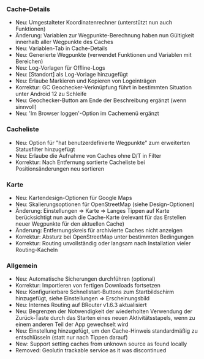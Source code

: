 ### Cache-Details

- Neu: Umgestalteter Koordinatenrechner (unterstützt nun auch Funktionen)
- Änderung: Variablen zur Wegpunkte-Berechnung haben nun Gültigkeit innerhalb aller Wegpunkte des Caches
- Neu: Variablen-Tab in Cache-Details
- Neu: Generierte Wegpunkte (verwendet Funktionen und Variablen mit Bereichen)
- Neu: Log-Vorlagen für Offline-Logs
- Neu: \[Standort\] als Log-Vorlage hinzugefügt
- Neu: Erlaube Markieren und Kopieren von Logeinträgen
- Korrektur: GC Geochecker-Verknüpfung führt in bestimmten Situation unter Android 12 zu Schleife
- Neu: Geochecker-Button am Ende der Beschreibung ergänzt (wenn sinnvoll)
- Neu: 'Im Browser loggen'-Option im Cachemenü ergänzt

### Cacheliste

- Neu: Option für "hat benutzerdefinierte Wegpunkte" zum erweiterten Statusfilter hinzugefügt
- Neu: Erlaube die Aufnahme von Caches ohne D/T in Filter
- Korrektur: Nach Entfernung sortierte Cacheliste bei Positionsänderungen neu sortieren

### Karte

- Neu: Kartendesign-Optionen für Google Maps
- Neu: Skalierungsoptionen für OpenStreetMap (siehe Design-Optionen)
- Änderung: Einstellungen => Karte => Langes Tippen auf Karte berücksichtigt nun auch die Cache-Karte (relevant für das Erstellen neuer Wegpunkte für den aktuellen Cache)
- Änderung: Entfernungskreis für archivierte Caches nicht anzeigen
- Korrektur: Absturz bei OpenStreetMap unter bestimmten Bedingungen
- Korrektur: Routing unvollständig oder langsam nach Installation vieler Routing-Kacheln

### Allgemein

- Neu: Automatische Sicherungen durchführen (optional)
- Korrektur: Importieren von fertigen Downloads fortsetzen
- Neu: Konfigurierbare Schnellstart-Buttons zum Startbildschirm hinzugefügt, siehe Einstellungen => Erscheinungsbild
- Neu: Internes Routing auf BRouter v1.6.3 aktualisiert
- Neu: Begrenzen der Notwendigkeit der wiederholten Verwendung der Zurück-Taste durch das Starten eines neuen Aktivitätsstapels, wenn zu einem anderen Teil der App gewechselt wird
- Neu: Einstellung hinzugefügt, um den Cache-Hinweis standardmäßig zu entschlüsseln (statt nur nach Tippen darauf)
- New: Support setting caches from unknown source as found locally
- Removed: Geolutin trackable service as it was discontinued
